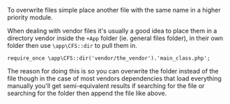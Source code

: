 To overwrite files simple place another file with the same name in a higher
priority module.

When dealing with vendor files it's usually a good idea to place them in a
directory vendor inside the `+App` folder (ie. general files folder), in
their own folder then use `\app\CFS::dir` to pull them in.

	require_once \app\CFS::dir('vendor/the_vendor').'main_class.php';

The reason for doing this is so you can overwrite the folder instead of the
file though in the case of most vendors dependencies that load everything
manually you'll get semi-equivalent results if searching for the file or
searching for the folder then append the file like above.
